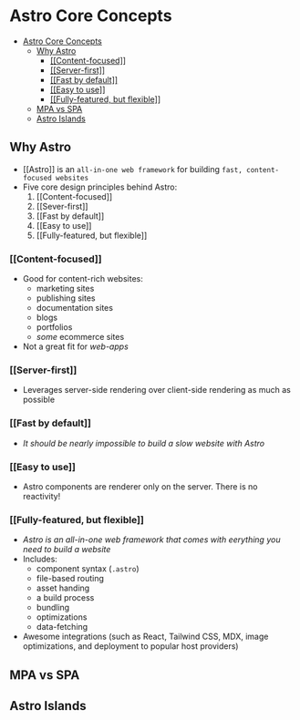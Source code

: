 # Astro Core Concepts

- [Astro Core Concepts](#astro-core-concepts)
  - [Why Astro](#why-astro)
    - [\[\[Content-focused\]\]](#content-focused)
    - [\[\[Server-first\]\]](#server-first)
    - [\[\[Fast by default\]\]](#fast-by-default)
    - [\[\[Easy to use\]\]](#easy-to-use)
    - [\[\[Fully-featured, but flexible\]\]](#fully-featured-but-flexible)
  - [MPA vs SPA](#mpa-vs-spa)
  - [Astro Islands](#astro-islands)

## Why Astro

- [[Astro]] is an `all-in-one web framework` for building `fast, content-focused websites`
- Five core design principles behind Astro:
  1. [[Content-focused]]
  2. [[Sever-first]]
  3. [[Fast by default]]
  4. [[Easy to use]]
  5. [[Fully-featured, but flexible]]

### [[Content-focused]]

- Good for content-rich websites:
  - marketing sites
  - publishing sites
  - documentation sites
  - blogs
  - portfolios
  - _some_ ecommerce sites
- Not a great fit for _web-apps_

### [[Server-first]]

- Leverages server-side rendering over client-side rendering as much as possible

### [[Fast by default]]

- _It should be nearly impossible to build a slow website with Astro_

### [[Easy to use]]

- Astro components are renderer only on the server. There is no reactivity!

### [[Fully-featured, but flexible]]

- _Astro is an all-in-one web framework that comes with eerything you need to build a website_
- Includes:
  - component syntax (`.astro`)
  - file-based routing
  - asset handing
  - a build process
  - bundling
  - optimizations
  - data-fetching
- Awesome integrations (such as React, Tailwind CSS, MDX, image optimizations, and deployment to popular host providers)

## MPA vs SPA

## Astro Islands
